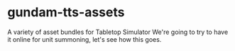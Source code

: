 # gundam-tts-assets
A variety of asset bundles for Tabletop Simulator
We're going to try to have it online for unit summoning, let's see how this goes.

